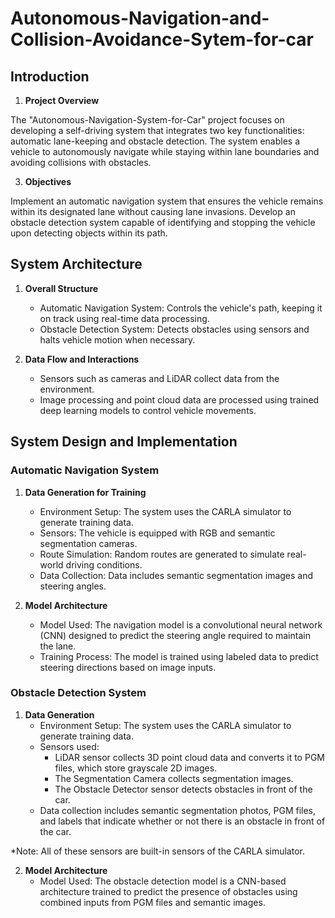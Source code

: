 # Autonomous-Navigation-and-Collision-Avoidance-Sytem-for-car

## Introduction
1. **Project Overview**
   
The "Autonomous-Navigation-System-for-Car" project focuses on developing a self-driving system that integrates two key functionalities: automatic lane-keeping and obstacle detection. The system enables a vehicle to autonomously navigate while staying within lane boundaries and avoiding collisions with obstacles.

3. **Objectives**
   
Implement an automatic navigation system that ensures the vehicle remains within its designated lane without causing lane invasions.
Develop an obstacle detection system capable of identifying and stopping the vehicle upon detecting objects within its path.

## System Architecture 
1. **Overall Structure**
    - Automatic Navigation System: Controls the vehicle's path, keeping it on track using real-time data processing.
    - Obstacle Detection System: Detects obstacles using sensors and halts vehicle motion when necessary.

2. **Data Flow and Interactions**
    - Sensors such as cameras and LiDAR collect data from the environment.
    - Image processing and point cloud data are processed using trained deep learning models to control vehicle movements.

## System Design and Implementation
### Automatic Navigation System
1. **Data Generation for Training**
    - Environment Setup: The system uses the CARLA simulator to generate training data.
    - Sensors: The vehicle is equipped with RGB and semantic segmentation cameras.
    - Route Simulation: Random routes are generated to simulate real-world driving conditions.
    - Data Collection: Data includes semantic segmentation images and steering angles.

2. **Model Architecture**
    - Model Used: The navigation model is a convolutional neural network (CNN) designed to predict the steering angle required to maintain the lane.
    - Training Process: The model is trained using labeled data to predict steering directions based on image inputs.

### Obstacle Detection System
1. **Data Generation**
    - Environment Setup: The system uses the CARLA simulator to generate training data.
    - Sensors used:
      - LiDAR sensor collects 3D point cloud data and converts it to PGM files, which store grayscale 2D images.
      - The Segmentation Camera collects segmentation images.
      - The Obstacle Detector sensor detects obstacles in front of the car.
    - Data collection includes semantic segmentation photos, PGM files, and labels that indicate whether or not there is an obstacle in front of the car.

*Note: All of these sensors are built-in sensors of the CARLA simulator.

2. **Model Architecture**
    - Model Used: The obstacle detection model is a CNN-based architecture trained to predict the presence of obstacles using combined inputs from PGM files and semantic images.







